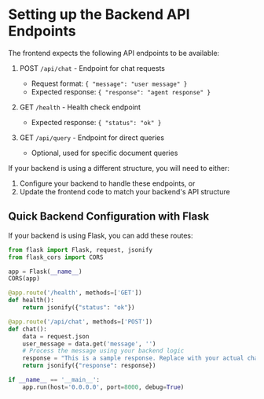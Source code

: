 # Setting up the Backend API Endpoints

The frontend expects the following API endpoints to be available:

1. POST `/api/chat` - Endpoint for chat requests
   - Request format: `{ "message": "user message" }`
   - Expected response: `{ "response": "agent response" }`

2. GET `/health` - Health check endpoint
   - Expected response: `{ "status": "ok" }`

3. GET `/api/query` - Endpoint for direct queries
   - Optional, used for specific document queries

If your backend is using a different structure, you will need to either:
1. Configure your backend to handle these endpoints, or
2. Update the frontend code to match your backend's API structure

## Quick Backend Configuration with Flask

If your backend is using Flask, you can add these routes:

```python
from flask import Flask, request, jsonify
from flask_cors import CORS

app = Flask(__name__)
CORS(app)

@app.route('/health', methods=['GET'])
def health():
    return jsonify({"status": "ok"})

@app.route('/api/chat', methods=['POST'])
def chat():
    data = request.json
    user_message = data.get('message', '')
    # Process the message using your backend logic
    response = "This is a sample response. Replace with your actual chat logic."
    return jsonify({"response": response})

if __name__ == '__main__':
    app.run(host='0.0.0.0', port=8000, debug=True)
```
